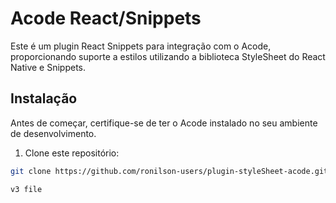 # Acode React/Snippets

Este é um plugin React Snippets para integração com o Acode, proporcionando
suporte a estilos utilizando a biblioteca StyleSheet do React Native e Snippets.

## Instalação

Antes de começar, certifique-se de ter o Acode instalado no seu ambiente de desenvolvimento.

1. Clone este repositório:

```bash
git clone https://github.com/ronilson-users/plugin-styleSheet-acode.git

v3 file
```

<script type="text/javascript" src="https://cdnjs.buymeacoffee.com/1.0.0/button.prod.min.js" data-name="bmc-button" data-slug="ronilsonstj" data-color="#FFDD00" data-emoji="☕"  data-font="Bree" data-text="Buy me a coffee" data-outline-color="#000000" data-font-color="#000000" data-coffee-color="#ffffff" ></script>
